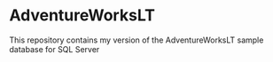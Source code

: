 # AdventureWorksLT
This repository contains my version of the AdventureWorksLT sample database for SQL Server

